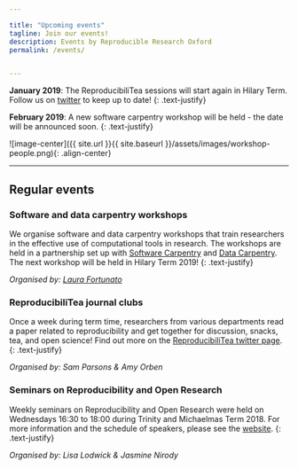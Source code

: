 ```yaml
---

title: "Upcoming events"
tagline: Join our events!
description: Events by Reproducible Research Oxford
permalink: /events/


---
```



**January 2019**: The ReproducibiliTea sessions will start again in Hilary Term.
Follow us on [twitter](https://twitter.com/reproducibilit) to keep up to
date!
{: .text-justify}

**February 2019**: A new software carpentry workshop will be held - the date
will be announced soon.
{: .text-justify}

![image-center]({{ site.url }}{{ site.baseurl }}/assets/images/workshop-people.png){: .align-center}



---

## Regular events

### Software and data carpentry workshops

We organise software and data carpentry workshops that train researchers in
the effective use of computational tools in research. The workshops are held
in a partnership set up with [Software Carpentry](https://software-carpentry.org)
and [Data Carpentry](https://www.datacarpentry.org). The next workshop will be
held in Hilary Term 2019!
{: .text-justify}

*Organised by: [Laura Fortunato](/new-theme/team_members/laura_fortunato)*


### ReproducibiliTea journal clubs

Once a week during term time, researchers from various departments read a paper
related to reproducibility and get together for discussion, snacks, tea, and
open science! Find out more on the
[ReproducibiliTea twitter page](https://twitter.com/reproducibilit).
{: .text-justify}

*Organised by: Sam Parsons & Amy Orben*

### Seminars on Reproducibility and Open Research

Weekly seminars on Reproducibility and Open Research were held on Wednesdays
16:30 to 18:00 during Trinity and Michaelmas Term 2018. For more information
and the schedule of speakers, please see the
[website](http://users.ox.ac.uk/~phys1213/ReproAtASC.html).
{: .text-justify}

*Organised by: Lisa Lodwick & Jasmine Nirody*

